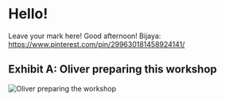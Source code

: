 # Hello!

Leave your mark here!
Good afternoon! 
Bijaya: https://www.pinterest.com/pin/299630181458924141/

## Exhibit A: Oliver preparing this workshop
![Oliver preparing the workshop](https://media.giphy.com/media/unQ3IJU2RG7DO/giphy.gif)
